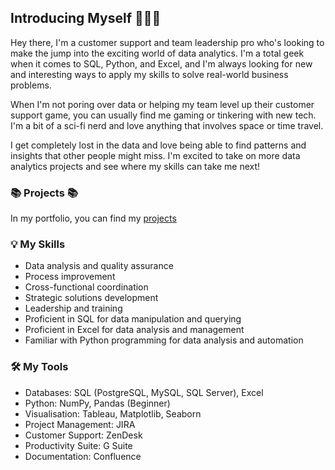 <!--
**ToniRose92/ToniRose92** is a ✨ _special_ ✨ repository because its `README.md` (this file) appears on your GitHub profile.

Here are some ideas to get you started:

- 🔭 I’m currently working on ...
- 🌱 I’m currently learning ...
- 👯 I’m looking to collaborate on ...
- 🤔 I’m looking for help with ...
- 💬 Ask me about ...
- 📫 How to reach me: ...
- 😄 Pronouns: ...
- ⚡ Fun fact: ...
-->
## Introducing Myself 🙋🏻‍♀️

Hey there, I'm a customer support and team leadership pro who's looking to make the jump into the exciting world of data analytics. I'm a total geek when it comes to SQL, Python, and Excel, and I'm always looking for new and interesting ways to apply my skills to solve real-world business problems.

When I'm not poring over data or helping my team level up their customer support game, you can usually find me gaming or tinkering with new tech. I'm a bit of a sci-fi nerd and love anything that involves space or time travel.

I get completely lost in the data and love being able to find patterns and insights that other people might miss. I'm excited to take on more data analytics projects and see where my skills can take me next!

### 📚 Projects 📚
In my portfolio, you can find my [projects](https://github.com/ToniRose92/Portfolio-Guide/blob/main/README.md)

### 💡 My Skills
- Data analysis and quality assurance
- Process improvement
- Cross-functional coordination
- Strategic solutions development
- Leadership and training
- Proficient in SQL for data manipulation and querying
- Proficient in Excel for data analysis and management
- Familiar with Python programming for data analysis and automation

### 🛠️ My Tools
- Databases: SQL (PostgreSQL, MySQL, SQL Server), Excel
- Python: NumPy, Pandas (Beginner)
- Visualisation: Tableau, Matplotlib, Seaborn
- Project Management: JIRA
- Customer Support: ZenDesk
- Productivity Suite: G Suite
- Documentation: Confluence

<!--
### 🙌🏻 Connect with Me
- [Linkedin](https://www.linkedin.com/in/katiehuangx/)
- [Medium](https://katiehuangx.medium.com)
- [Kaggle](https://www.kaggle.com/katiehuangx)
-->


